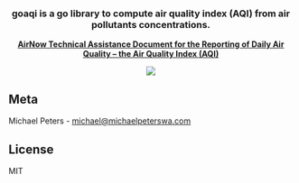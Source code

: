 <h3 align="center">
	goaqi is a go library to compute air quality index (AQI) from air pollutants concentrations.
</h3>
<p align="center">
	<strong>
		<a href="https://www.airnow.gov/sites/default/files/2020-05/aqi-technical-assistance-document-sept2018.pdf">AirNow Technical Assistance Document for the Reporting of Daily Air Quality – the Air Quality Index (AQI)</a>
	</strong>
</p>
<p align="center">
<img src="https://user-images.githubusercontent.com/13633516/189512731-21455167-7f07-4926-9dd5-3d8f92e83f78.svg">
</p>

## Meta

Michael Peters - michael@michaelpeterswa.com
       
## License   
MIT
